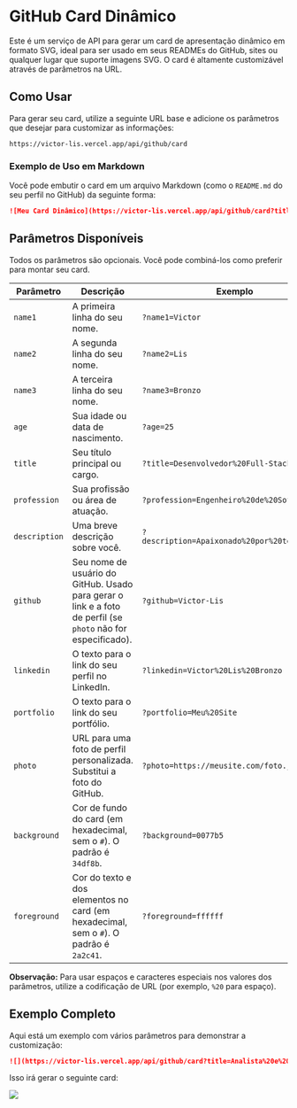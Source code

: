 # GitHub Card Dinâmico

Este é um serviço de API para gerar um card de apresentação dinâmico em formato SVG, ideal para ser usado em seus READMEs do GitHub, sites ou qualquer lugar que suporte imagens SVG. O card é altamente customizável através de parâmetros na URL.

## Como Usar

Para gerar seu card, utilize a seguinte URL base e adicione os parâmetros que desejar para customizar as informações:

```
https://victor-lis.vercel.app/api/github/card
```

### Exemplo de Uso em Markdown

Você pode embutir o card em um arquivo Markdown (como o `README.md` do seu perfil no GitHub) da seguinte forma:

```markdown
![Meu Card Dinâmico](https://victor-lis.vercel.app/api/github/card?title=Analista%20e%20Desenvolvedor%20de%20Sistemas&profession=Full%20Stack%20Developer&description=Apaixonado%20por%20soluções%20criativas!&github=Victor-Lis&name1=Victor&name2=Lis&name3=Bronzo&age=18%20anos&linkedin=victor-lis-bronzo&portfolio=https://victor-lis.vercel.app)
```

## Parâmetros Disponíveis

Todos os parâmetros são opcionais. Você pode combiná-los como preferir para montar seu card.

| Parâmetro     | Descrição                                                                                                 | Exemplo                                           |
|---------------|-----------------------------------------------------------------------------------------------------------|---------------------------------------------------|
| `name1`       | A primeira linha do seu nome.                                                                             | `?name1=Victor`                                   |
| `name2`       | A segunda linha do seu nome.                                                                              | `?name2=Lis`                                      |
| `name3`       | A terceira linha do seu nome.                                                                             | `?name3=Bronzo`                                   |
| `age`         | Sua idade ou data de nascimento.                                                                          | `?age=25`                                         |
| `title`       | Seu título principal ou cargo.                                                                            | `?title=Desenvolvedor%20Full-Stack`               |
| `profession`  | Sua profissão ou área de atuação.                                                                         | `?profession=Engenheiro%20de%20Software`          |
| `description` | Uma breve descrição sobre você.                                                                           | `?description=Apaixonado%20por%20tecnologia`      |
| `github`      | Seu nome de usuário do GitHub. Usado para gerar o link e a foto de perfil (se `photo` não for especificado). | `?github=Victor-Lis`                              |
| `linkedin`    | O texto para o link do seu perfil no LinkedIn.                                                            | `?linkedin=Victor%20Lis%20Bronzo`                 |
| `portfolio`   | O texto para o link do seu portfólio.                                                                     | `?portfolio=Meu%20Site`                           |
| `photo`       | URL para uma foto de perfil personalizada. Substitui a foto do GitHub.                                    | `?photo=https://meusite.com/foto.jpg`             |
| `background`  | Cor de fundo do card (em hexadecimal, sem o `#`). O padrão é `34df8b`.                                    | `?background=0077b5`                              |
| `foreground`  | Cor do texto e dos elementos no card (em hexadecimal, sem o `#`). O padrão é `2a2c41`.                      | `?foreground=ffffff`                              |

**Observação:** Para usar espaços e caracteres especiais nos valores dos parâmetros, utilize a codificação de URL (por exemplo, `%20` para espaço).

## Exemplo Completo

Aqui está um exemplo com vários parâmetros para demonstrar a customização:

```markdown
![](https://victor-lis.vercel.app/api/github/card?title=Analista%20e%20Desenvolvedor%20de%20Sistemas&profession=Full%20Stack%20Developer&description=Apaixonado%20por%20soluções%20criativas!&github=Victor-Lis&name1=Victor&name2=Lis&name3=Bronzo&age=18%20anos&linkedin=victor-lis-bronzo&portfolio=https://victor-lis.vercel.app&photo=https://victor-lis.vercel.app/Profile/myself.jpg)
```

Isso irá gerar o seguinte card:

![](https://victor-lis.vercel.app/api/github/card?title=Analista%20e%20Desenvolvedor%20de%20Sistemas&profession=Full%20Stack%20Developer&description=Apaixonado%20por%20soluções%20criativas!&github=Victor-Lis&name1=Victor&name2=Lis&name3=Bronzo&age=18%20anos&linkedin=victor-lis-bronzo&portfolio=https://victor-lis.vercel.app&photo=https://victor-lis.vercel.app/Profile/myself.jpg)
